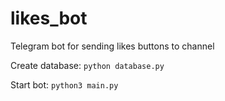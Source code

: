 # likes_bot
Telegram bot for sending likes buttons to channel

Create database: `python database.py`

Start bot: `python3 main.py`
